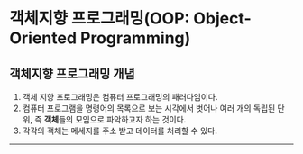 # 객체지향 프로그래밍(OOP: Object-Oriented Programming)


## 객체지향 프로그래밍 개념

1. 객체 지향 프로그래밍은 컴퓨터 프로그래밍의 패러다임이다.
2. 컴퓨터 프로그램을 명령어의 목록으로 보는 시각에서 벗어나 여러 개의 독립된 단위, 즉 **객체**들의 모임으로 파악하고자 하는 것이다.
3. 각각의 객체는 메세지를 주소 받고 데이터를 처리할 수 있다.

----------

